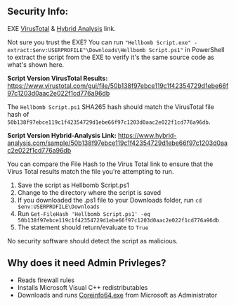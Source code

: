 ## Security Info:

EXE [VirusTotal](https://www.virustotal.com/gui/file/df2669aa00fb11118abec58f0d5b3506b8522599d9e03299073c9d0e349248c6) & [Hybrid Analysis](https://www.hybrid-analysis.com/sample/df2669aa00fb11118abec58f0d5b3506b8522599d9e03299073c9d0e349248c6) link.

Not sure you trust the EXE? You can run ``"Hellbomb Script.exe" -extract:$env:USERPROFILE"\Downloads\Hellbomb Script.ps1"`` in PowerShell to extract the script from the EXE to verify it's the same source code as what's shown here.

**Script Version VirusTotal Results:** https://www.virustotal.com/gui/file/50b138f97ebce119c1f42354729d1ebe66f97c1203d0aac2e022f1cd776a96db

The ``Hellbomb Script.ps1`` SHA265 hash should match the VirusTotal file hash of ``50b138f97ebce119c1f42354729d1ebe66f97c1203d0aac2e022f1cd776a96db``.

**Script Version Hybrid-Analysis Link:** https://www.hybrid-analysis.com/sample/50b138f97ebce119c1f42354729d1ebe66f97c1203d0aac2e022f1cd776a96db

You can compare the File Hash to the Virus Total link to ensure that the Virus Total results match the file you're attempting to run.

1. Save the script as Hellbomb Script.ps1
2. Change to the directory where the script is saved
3. If you downloaded the .ps1 file to your Downloads folder, run ``cd $env:USERPROFILE\Downloads``
4. Run ``Get-FileHash 'Hellbomb Script.ps1' -eq 50b138f97ebce119c1f42354729d1ebe66f97c1203d0aac2e022f1cd776a96db``
5. The statement should return/evaluate to ``True``

No security software should detect the script as malicious.

## Why does it need Admin Privleges?
- Reads firewall rules
- Installs Microsoft Visual C++ redistributables
- Downloads and runs [Coreinfo64.exe](https://learn.microsoft.com/en-us/sysinternals/downloads/coreinfo) from Microsoft as Administrator
